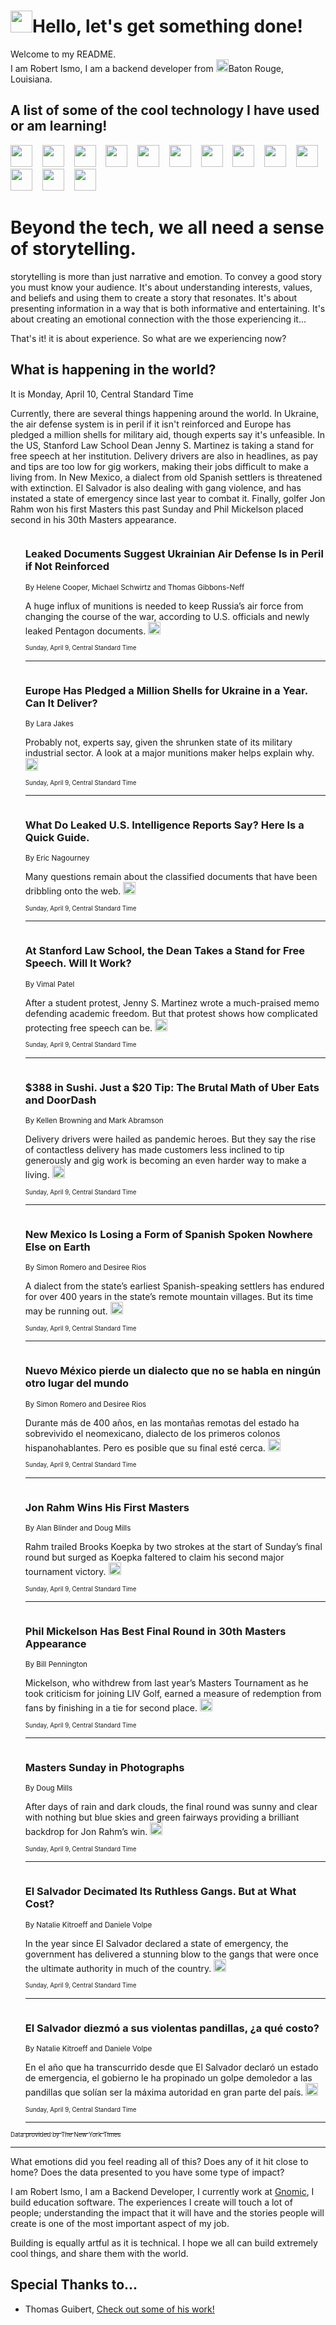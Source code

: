 <h1><img src="https://emojis.slackmojis.com/emojis/images/1643514375/3493/hot-coffee.gif?1643514375" width="35"/>Hello, let's get something done!</h1>

<p>Welcome to my README.<br/>
I am Robert Ismo, I am a backend developer from <img src="https://emojis.slackmojis.com/emojis/images/1638395689/50435/moulin_rouge.png?1638395689" width="20"/>Baton Rouge, Louisiana.</p>
<h2>A list of some of the cool technology I have used or am learning!</h2>
<p>
<img src="https://emojis.slackmojis.com/emojis/images/1643516091/21142/meow_bongotap.gif?1643516091" width="35" alt="">
<img src="https://img.shields.io/badge/Favorite%20Frontend%20Framework-SvelteKit-f83903" alt="">
<img src="https://img.shields.io/badge/Second%20Favorite-Vue-40b581" alt="">
<img src="https://img.shields.io/badge/Most%20Used%20Runtime-Nodejs-78b061" alt="">
<img src="https://emojis.slackmojis.com/emojis/images/1643517416/34482/fire.gif?1643517416" width="35" alt="">
<img src="https://img.shields.io/badge/Javascript%20But%20Better-Typescript-0078ca" alt="">
<img src="https://img.shields.io/badge/Favorite%20Language-Elixir-3e244d" alt="">
<img src="https://img.shields.io/badge/Containerize%20Everything-Docker-6ac9ef" alt="">
<img src="https://emojis.slackmojis.com/emojis/images/1643514596/5999/meow_party.gif?1643514596" width="35" alt="">
<img src="https://img.shields.io/badge/API%20Love%20Language-Graphql-de32a5" alt="">
<img src="https://img.shields.io/badge/Our%20Favorite%20Version%20Controller-Git-e94f33" alt="">
<img src="https://img.shields.io/badge/Favorite%20Database-Redis-d42d1d" alt="">
<img src="https://emojis.slackmojis.com/emojis/images/1643514559/5584/deployparrot.gif?1643514559" width="35" alt="">
<img src="https://img.shields.io/badge/Container%20Interstate-RabbitMQ-f66200" alt="">
<img src="https://img.shields.io/badge/Gotta%20Learn-Kubernetes-316adf" alt="">
<img src="https://img.shields.io/badge/Really%20Mature%20Now-WASM-654fef" alt="">
<img src="https://emojis.slackmojis.com/emojis/images/1666642497/61942/dance_vibe.gif?1666642497" width="35" alt="">
<img src="https://img.shields.io/badge/For%20My%20M1-ARM64-657d96" alt="">
<img src="https://img.shields.io/badge/Loving%20This%20So%20Much-TailwindCSS-17bcb5" alt="">
<img src="https://img.shields.io/badge/Cool%20Build%20Tool-Vite-f9cb24" alt="">
<img src="https://emojis.slackmojis.com/emojis/images/1669231376/62819/working-on-it.gif?1669231376" width="35" alt="">
<img src="https://img.shields.io/badge/Fun%20and%20Easy%20Database-MongoDB-5f8c49" alt="">
<img src="https://img.shields.io/badge/JS%20Life%20Support-NPM-c73737" alt="">
<img src="https://img.shields.io/badge/I%20Liked%20It-DynamoDB-0073b9" alt="">
<img src="https://emojis.slackmojis.com/emojis/images/1643514045/46/question.gif?1643514045" width="35" alt="">
<img src="https://img.shields.io/badge/cool-React-60d6f9" alt="">
<img src="https://img.shields.io/badge/Future%20Big%20Project-Lambda-f37e00" alt="">
<img src="https://img.shields.io/badge/NPM%20But%20Better-PNPM-f1aa07" alt="">
<img src="https://emojis.slackmojis.com/emojis/images/1643514943/9662/fbwow.gif?1643514943" width="35" alt="">
<img src="https://img.shields.io/badge/First%20Language-C-662079" alt="">
<img src="https://img.shields.io/badge/Where%20I%20Deploy%20Frontend-Vercel-000000" alt="">
<img src="https://img.shields.io/badge/Who%20Does%20not%20Want%20an%20App-Swift-f9492a" alt="">
<img src="https://emojis.slackmojis.com/emojis/images/1643514058/151/javascript.png?1643514058" width="35" alt="">
<img src="https://img.shields.io/badge/cool-Python-fbd542" alt="">
<img src="https://img.shields.io/badge/Favorite%20Something-Stripe-656cdc" alt="">
<img src="https://img.shields.io/badge/Of%20Course-HTML5-ed6327" alt="">
<img src="https://emojis.slackmojis.com/emojis/images/1660415405/60731/bomb.gif?1660415405" width="35" alt="">
<img src="https://img.shields.io/badge/hate-CSS-2964ec" alt="">
<img src="https://img.shields.io/badge/Learning-CircleCI-141215" alt="">
<img src="https://img.shields.io/badge/Learning-Rust-fbbb3b" alt="">
<img src="https://emojis.slackmojis.com/emojis/images/1660415397/60712/writing-hand.gif?1660415397" width="35" alt="">
<img src="https://img.shields.io/badge/Dev%20Browser%20of%20Choice-Firefox-cc4e26" alt="">
<img src="https://img.shields.io/badge/Recoverying%20From%20Windows-UNIX-1781e3" alt="">
<img src="https://img.shields.io/badge/LOVE-LogSeq-90c1c2" alt="">
<img src="https://emojis.slackmojis.com/emojis/images/1643514066/223/kirby.gif?1643514066" width="35" alt="">
<img src="https://img.shields.io/badge/Daily%20Driver-MacOS-e6e6e8" alt="">
<img src="https://img.shields.io/badge/Git%20Server-Github-000000" alt="">
<img src="https://img.shields.io/badge/enjoyable-EC2-f17428" alt="">
<img src="https://emojis.slackmojis.com/emojis/images/1643514239/2069/excited.gif?1643514239" width="35" alt="">
</p>
<h1>Beyond the tech, we all need a sense of storytelling.</h1>
<p>storytelling is more than just narrative and emotion. To convey a good story you must know your audience. It's about understanding interests, values, and beliefs and using them to create a story that resonates. It's about presenting information in a way that is both informative and entertaining. It's about creating an emotional connection with the those experiencing it...</p>
<p>That's it! it is about experience. So what are we experiencing now?</p>
<h2>What is happening in the world?</h2>
<p>It is Monday, April 10, Central Standard Time</p>
<p>
Currently, there are several things happening around the world. In Ukraine, the air defense system is in peril if it isn&#39;t reinforced and Europe has pledged a million shells for military aid, though experts say it&#39;s unfeasible. In the US, Stanford Law School Dean Jenny S. Martinez is taking a stand for free speech at her institution. Delivery drivers are also in headlines, as pay and tips are too low for gig workers, making their jobs difficult to make a living from. In New Mexico, a dialect from old Spanish settlers is threatened with extinction. El Salvador is also dealing with gang violence, and has instated a state of emergency since last year to combat it. Finally, golfer Jon Rahm won his first Masters this past Sunday and Phil Mickelson placed second in his 30th Masters appearance.</p>
<ol>
<img src="https://img.shields.io/badge/-us-blue" alt="">
<h3>Leaked Documents Suggest Ukrainian Air Defense Is in Peril if Not Reinforced</h3>
<sub>By Helene Cooper, Michael Schwirtz and Thomas Gibbons-Neff</sub>
<p>A huge influx of munitions is needed to keep Russia’s air force from changing the course of the war, according to U.S. officials and newly leaked Pentagon documents.  <a href="https://nyti.ms/3o2Lz36"><img src="https://developer.nytimes.com/files/poweredby_nytimes_30b.png?v=1583354208352" height="20"></a></p>
<sub><sub>Sunday, April 9, Central Standard Time</sub></sub>
<hr/>
<img src="https://img.shields.io/badge/-world-blue" alt="">
<h3>Europe Has Pledged a Million Shells for Ukraine in a Year. Can It Deliver?</h3>
<sub>By Lara Jakes</sub>
<p>Probably not, experts say, given the shrunken state of its military industrial sector. A look at a major munitions maker helps explain why.  <a href="https://nyti.ms/3GtzaLG"><img src="https://developer.nytimes.com/files/poweredby_nytimes_30b.png?v=1583354208352" height="20"></a></p>
<sub><sub>Sunday, April 9, Central Standard Time</sub></sub>
<hr/>
<img src="https://img.shields.io/badge/-world-blue" alt="">
<h3>What Do Leaked U.S. Intelligence Reports Say? Here Is a Quick Guide.</h3>
<sub>By Eric Nagourney</sub>
<p>Many questions remain about the classified documents that have been dribbling onto the web.  <a href="https://nyti.ms/41hh087"><img src="https://developer.nytimes.com/files/poweredby_nytimes_30b.png?v=1583354208352" height="20"></a></p>
<sub><sub>Sunday, April 9, Central Standard Time</sub></sub>
<hr/>
<img src="https://img.shields.io/badge/-us-blue" alt="">
<h3>At Stanford Law School, the Dean Takes a Stand for Free Speech. Will It Work?</h3>
<sub>By Vimal Patel</sub>
<p>After a student protest, Jenny S. Martinez wrote a much-praised memo defending academic freedom. But that protest shows how complicated protecting free speech can be.  <a href="https://nyti.ms/41hSsMd"><img src="https://developer.nytimes.com/files/poweredby_nytimes_30b.png?v=1583354208352" height="20"></a></p>
<sub><sub>Sunday, April 9, Central Standard Time</sub></sub>
<hr/>
<img src="https://img.shields.io/badge/-business-blue" alt="">
<h3>$388 in Sushi. Just a $20 Tip: The Brutal Math of Uber Eats and DoorDash</h3>
<sub>By Kellen Browning and Mark Abramson</sub>
<p>Delivery drivers were hailed as pandemic heroes. But they say the rise of contactless delivery has made customers less inclined to tip generously and gig work is becoming an even harder way to make a living.  <a href="https://nyti.ms/40T7aJI"><img src="https://developer.nytimes.com/files/poweredby_nytimes_30b.png?v=1583354208352" height="20"></a></p>
<sub><sub>Sunday, April 9, Central Standard Time</sub></sub>
<hr/>
<img src="https://img.shields.io/badge/-us-blue" alt="">
<h3>New Mexico Is Losing a Form of Spanish Spoken Nowhere Else on Earth</h3>
<sub>By Simon Romero and Desiree Rios</sub>
<p>A dialect from the state’s earliest Spanish-speaking settlers has endured for over 400 years in the state’s remote mountain villages. But its time may be running out.  <a href="https://nyti.ms/40ZWFo8"><img src="https://developer.nytimes.com/files/poweredby_nytimes_30b.png?v=1583354208352" height="20"></a></p>
<sub><sub>Sunday, April 9, Central Standard Time</sub></sub>
<hr/>
<img src="https://img.shields.io/badge/-espanol-blue" alt="">
<h3>Nuevo México pierde un dialecto que no se habla en ningún otro lugar del mundo</h3>
<sub>By Simon Romero and Desiree Rios</sub>
<p>Durante más de 400 años, en las montañas remotas del estado ha sobrevivido el neomexicano, dialecto de los primeros colonos hispanohablantes. Pero es posible que su final esté cerca.  <a href="https://nyti.ms/43hitNq"><img src="https://developer.nytimes.com/files/poweredby_nytimes_30b.png?v=1583354208352" height="20"></a></p>
<sub><sub>Sunday, April 9, Central Standard Time</sub></sub>
<hr/>
<img src="https://img.shields.io/badge/-sports-blue" alt="">
<h3>Jon Rahm Wins His First Masters</h3>
<sub>By Alan Blinder and Doug Mills</sub>
<p>Rahm trailed Brooks Koepka by two strokes at the start of Sunday’s final round but surged as Koepka faltered to claim his second major tournament victory.  <a href="https://nyti.ms/40SCUyD"><img src="https://developer.nytimes.com/files/poweredby_nytimes_30b.png?v=1583354208352" height="20"></a></p>
<sub><sub>Sunday, April 9, Central Standard Time</sub></sub>
<hr/>
<img src="https://img.shields.io/badge/-sports-blue" alt="">
<h3>Phil Mickelson Has Best Final Round in 30th Masters Appearance</h3>
<sub>By Bill Pennington</sub>
<p>Mickelson, who withdrew from last year’s Masters Tournament as he took criticism for joining LIV Golf, earned a measure of redemption from fans by finishing in a tie for second place.  <a href="https://nyti.ms/41iHOox"><img src="https://developer.nytimes.com/files/poweredby_nytimes_30b.png?v=1583354208352" height="20"></a></p>
<sub><sub>Sunday, April 9, Central Standard Time</sub></sub>
<hr/>
<img src="https://img.shields.io/badge/-sports-blue" alt="">
<h3>Masters Sunday in Photographs</h3>
<sub>By Doug Mills</sub>
<p>After days of rain and dark clouds, the final round was sunny and clear with nothing but blue skies and green fairways providing a brilliant backdrop for Jon Rahm’s win.  <a href="https://nyti.ms/3MCIlNE"><img src="https://developer.nytimes.com/files/poweredby_nytimes_30b.png?v=1583354208352" height="20"></a></p>
<sub><sub>Sunday, April 9, Central Standard Time</sub></sub>
<hr/>
<img src="https://img.shields.io/badge/-world-blue" alt="">
<h3>El Salvador Decimated Its Ruthless Gangs. But at What Cost?</h3>
<sub>By Natalie Kitroeff and Daniele Volpe</sub>
<p>In the year since El Salvador declared a state of emergency, the government has delivered a stunning blow to the gangs that were once the ultimate authority in much of the country.  <a href="https://nyti.ms/40SOlGB"><img src="https://developer.nytimes.com/files/poweredby_nytimes_30b.png?v=1583354208352" height="20"></a></p>
<sub><sub>Sunday, April 9, Central Standard Time</sub></sub>
<hr/>
<img src="https://img.shields.io/badge/-espanol-blue" alt="">
<h3>El Salvador diezmó a sus violentas pandillas, ¿a qué costo?</h3>
<sub>By Natalie Kitroeff and Daniele Volpe</sub>
<p>En el año que ha transcurrido desde que El Salvador declaró un estado de emergencia, el gobierno le ha propinado un golpe demoledor a las pandillas que solían ser la máxima autoridad en gran parte del país.  <a href="https://nyti.ms/3UjMQyF"><img src="https://developer.nytimes.com/files/poweredby_nytimes_30b.png?v=1583354208352" height="20"></a></p>
<sub><sub>Sunday, April 9, Central Standard Time</sub></sub>
<hr/>
</ol>
<a href="https://developer.nytimes.com"><sub><sub>Data provided by The New York Times</sub></sub></a>
<hr/>
<p>What emotions did you feel reading all of this? Does any of it hit close to home? Does the data presented to you have some type of impact?</p>
<p>I am Robert Ismo, I am a Backend Developer, I currently work at <a href="https://gnomic.education/">Gnomic</a>, I build education software. The experiences I create will touch a lot of people; understanding the impact that it will have and the stories people will create is one of the most important aspect of my job.</p>
<p>Building is equally artful as it is technical. I hope we all can build extremely cool things, and share them with the world.</p>
<h2>Special Thanks to...</h2>
<ul>
<li>Thomas Guibert, <a href="https://github.com/thmsgbrt/thmsgbrt">Check out some of his work!</a></li>
</ul>